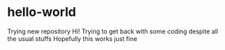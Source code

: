 # hello-world
Trying new repository
Hi! Trying to get back with some coding despite all the usual stuffs
Hopefully this works just fine
